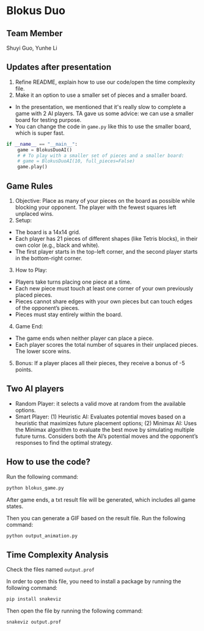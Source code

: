 # Blokus Duo
## Team Member
Shuyi Guo, Yunhe Li

## Updates after presentation
1. Refine README, explain how to use our code/open the time complexity file.
2. Make it an option to use a smaller set of pieces and a smaller board. 
* In the presentation, we mentioned that it's really slow to complete a game with 2 AI players. TA gave us some advice: we can use a smaller board for testing purpose.
* You can change the code in ```game.py``` like this to use the smaller board, which is super fast.
```python
if __name__ == "__main__":
    game = BlokusDuoAI()
    # # To play with a smaller set of pieces and a smaller board:
    # game = BlokusDuoAI(10, full_pieces=False)
    game.play()
```


## Game Rules
1. Objective:
Place as many of your pieces on the board as possible while blocking your opponent. The player with the fewest squares left unplaced wins.
2. Setup:
* The board is a 14x14 grid.
* Each player has 21 pieces of different shapes (like Tetris blocks), in their own color (e.g., black and white).
* The first player starts in the top-left corner, and the second player starts in the bottom-right corner.
3.	How to Play:
* Players take turns placing one piece at a time.
* Each new piece must touch at least one corner of your own previously placed pieces.
* Pieces cannot share edges with your own pieces but can touch edges of the opponent’s pieces.
* Pieces must stay entirely within the board.
4.	Game End:
* The game ends when neither player can place a piece.
* Each player scores the total number of squares in their unplaced pieces. The lower score wins.
5.	Bonus:
If a player places all their pieces, they receive a bonus of -5 points.

## Two AI players
* Random Player: it selects a valid move at random from the available options.
* Smart Player: (1) Heuristic AI: Evaluates potential moves based on a heuristic that maximizes future placement options; (2) Minimax AI: Uses the Minimax algorithm to evaluate the best move by simulating multiple future turns. Considers both the AI’s potential moves and the opponent’s responses to find the optimal strategy.

## How to use the code?
Run the following command:
```python
python blokus_game.py
```

After game ends, a txt result file will be generated, which includes all game states. 

Then you can generate a GIF based on the result file. Run the following command:
```python
python output_animation.py
```

## Time Complexity Analysis
Check the files named ```output.prof```

In order to open this file, you need to install a package by running the following command:
```python
pip install snakeviz
```

Then open the file by running the following command:
```python
snakeviz output.prof
```